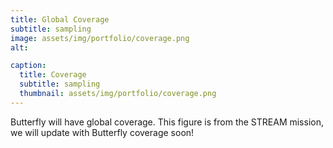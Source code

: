 ```yaml
---
title: Global Coverage
subtitle: sampling
image: assets/img/portfolio/coverage.png
alt: 

caption:
  title: Coverage
  subtitle: sampling
  thumbnail: assets/img/portfolio/coverage.png
---
```


Butterfly will have global coverage.
This figure is from the STREAM mission, we will update with Butterfly coverage soon!

